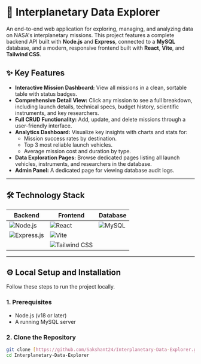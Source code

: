 # 🚀 Interplanetary Data Explorer

An end-to-end web application for exploring, managing, and analyzing data on NASA's interplanetary missions. This project features a complete backend API built with **Node.js** and **Express**, connected to a **MySQL** database, and a modern, responsive frontend built with **React**, **Vite**, and **Tailwind CSS**.


## ✨ Key Features

* **Interactive Mission Dashboard:** View all missions in a clean, sortable table with status badges.
* **Comprehensive Detail View:** Click any mission to see a full breakdown, including launch details, technical specs, budget history, scientific instruments, and key researchers.
* **Full CRUD Functionality:** Add, update, and delete missions through a user-friendly interface.
* **Analytics Dashboard:** Visualize key insights with charts and stats for:
    * Mission success rates by destination.
    * Top 3 most reliable launch vehicles.
    * Average mission cost and duration by type.
* **Data Exploration Pages:** Browse dedicated pages listing all launch vehicles, instruments, and researchers in the database.
* **Admin Panel:** A dedicated page for viewing database audit logs.

---

## 🛠️ Technology Stack

| Backend                                                                                                                       | Frontend                                                                                                                             | Database                                                                                                                  |
| ----------------------------------------------------------------------------------------------------------------------------- | ------------------------------------------------------------------------------------------------------------------------------------ | ------------------------------------------------------------------------------------------------------------------------- |
| ![Node.js](https://img.shields.io/badge/Node.js-339933?style=for-the-badge&logo=nodedotjs&logoColor=white)                       | ![React](https://img.shields.io/badge/React-20232A?style=for-the-badge&logo=react&logoColor=61DAFB)                                   | ![MySQL](https://img.shields.io/badge/MySQL-4479A1?style=for-the-badge&logo=mysql&logoColor=white)                         |
| ![Express.js](https://img.shields.io/badge/Express.js-000000?style=for-the-badge&logo=express&logoColor=white)                   | ![Vite](https://img.shields.io/badge/Vite-646CFF?style=for-the-badge&logo=vite&logoColor=white)                                       |                                                                                                                           |
|                                                                                                                               | ![Tailwind CSS](https://img.shields.io/badge/Tailwind_CSS-06B6D4?style=for-the-badge&logo=tailwindcss&logoColor=white) |                                                                                                                           |

---

## ⚙️ Local Setup and Installation

Follow these steps to run the project locally.

### 1. Prerequisites
* Node.js (v18 or later)
* A running MySQL server

### 2. Clone the Repository
```bash
git clone [https://github.com/Sakshant24/Interplanetary-Data-Explorer.git](https://github.com/Sakshant24/Interplanetary-Data-Explorer.git)
cd Interplanetary-Data-Explorer
